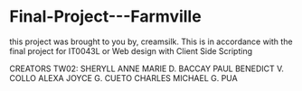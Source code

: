 # Final-Project---Farmville
this project was brought to you by, creamsilk. 
This is in accordance with the final project for IT0043L or Web design with Client Side Scripting

CREATORS TW02:
SHERYLL ANNE MARIE D. BACCAY
PAUL BENEDICT V. COLLO
ALEXA JOYCE G. CUETO
CHARLES MICHAEL G. PUA
